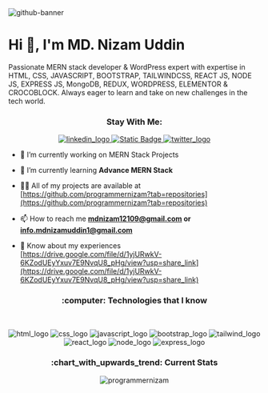 <img src="https://i.ibb.co/r0D1V30/github-banner.jpg" alt="github-banner" border="0">
<h1 align="left">Hi 👋, I'm MD. Nizam Uddin</h1>
<p>Passionate MERN stack developer & WordPress expert with expertise in HTML, CSS, JAVASCRIPT, BOOTSTRAP, TAILWINDCSS, REACT JS, NODE JS, EXPRESS JS, MongoDB, REDUX, WORDPRESS, ELEMENTOR & CROCOBLOCK. Always eager to learn and take on new challenges in the tech world.</p>
<h3 align="center">Stay With Me:</h3>
<p align="center">
  <a target="blank" href="https://www.linkedin.com/in/programmernizam/">
  <img src="" alt="linkedin_logo"/>
  </a>
  <a target="blank" href="https://www.facebook.com/programmerNizam1">
  <img alt="Static Badge" src="https://img.shields.io/badge/FACEBOOK-1877F2?logo=facebook" width:"200px">
  </a>
  <a target="blank" href="https://twitter.com/programmerNizam">
  <img src="https://i.ibb.co/zrSGqN6/Twitter.png" alt="twitter_logo"/>
  </a>
</p>

- 🔭 I’m currently working on MERN Stack Projects

- 🌱 I’m currently learning **Advance MERN Stack**

- 👨‍💻 All of my projects are available at [https://github.com/programmernizam?tab=repositories](https://github.com/programmernizam?tab=repositories)

- 📫 How to reach me **mdnizam12109@gmail.com or info.mdnizamuddin1@gmail.com**

- 📄 Know about my experiences [https://drive.google.com/file/d/1yjURwkV-6KZodUEyYxuv7E9NvqU8_pHg/view?usp=share_link](https://drive.google.com/file/d/1yjURwkV-6KZodUEyYxuv7E9NvqU8_pHg/view?usp=share_link)


<h3 align="center">:computer: Technologies that I know</h3>
<br/>
<p align="center">
<img src="https://i.ibb.co/c10Nygh/HTML.png" alt="html_logo"/>
<img src="https://i.ibb.co/pvVvrJ0/css.png" alt="css_logo"/>
<img src="https://i.ibb.co/cJSjQ4b/Java-Script.png" alt="javascript_logo"/>
<img src="https://i.ibb.co/j6kmtND/Bootsrap.png" alt="bootstrap_logo"/>
<img src="https://i.ibb.co/Cv5J0c3/tailwind.png" alt="tailwind_logo"/>
<img src="https://i.ibb.co/txRSC8X/react.png" alt="react_logo"/>
<img src="https://i.ibb.co/w0H6kDV/node.png" alt="node_logo"/>
<img src="https://i.ibb.co/HGYHst5/express.png" alt="express_logo"/>
</p>

<h3 align="center">:chart_with_upwards_trend: Current Stats</h3>

<p align="center"><img align="center" src="https://github-readme-streak-stats.herokuapp.com/?user=programmernizam&background=0D1117&sideNums=FFFFFF&sideLabels=9A9A9A&currStreakNum=FB8C00&dates=6E6E6E" alt="programmernizam" /></p>
